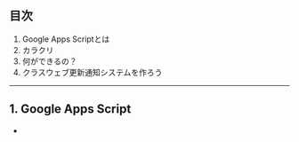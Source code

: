 ## 目次

1.	Google Apps Scriptとは
2.	カラクリ
3.	何ができるの？
4.	クラスウェブ更新通知システムを作ろう

---

## 1. Google Apps Script

- 